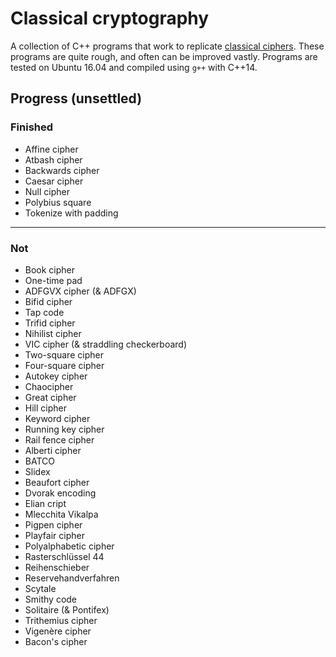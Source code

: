 # Classical cryptography

A collection of C++ programs that work to replicate [classical ciphers](https://en.wikipedia.org/wiki/Classical_cipher). These programs are quite rough, and often can be improved vastly. Programs are tested on Ubuntu 16.04 and compiled using `g++` with C++14.

## Progress (unsettled)

### Finished

- Affine cipher
- Atbash cipher
- Backwards cipher
- Caesar cipher
- Null cipher
- Polybius square
- Tokenize with padding

---

### Not

- Book cipher
- One-time pad
- ADFGVX cipher (& ADFGX)
- Bifid cipher
- Tap code
- Trifid cipher
- Nihilist cipher
- VIC cipher (& straddling checkerboard)
- Two-square cipher
- Four-square cipher
- Autokey cipher
- Chaocipher
- Great cipher
- Hill cipher
- Keyword cipher
- Running key cipher
- Rail fence cipher
- Alberti cipher
- BATCO
- Slidex
- Beaufort cipher
- Dvorak encoding
- Elian cript
- Mlecchita Vikalpa
- Pigpen cipher
- Playfair cipher
- Polyalphabetic cipher
- Rasterschlüssel 44
- Reihenschieber
- Reservehandverfahren
- Scytale
- Smithy code
- Solitaire (& Pontifex)
- Trithemius cipher
- Vigenère cipher
- Bacon's cipher
